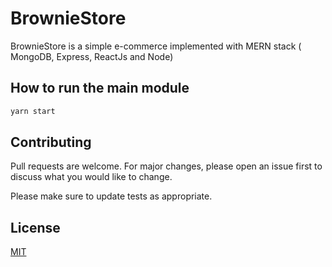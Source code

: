 # BrownieStore

BrownieStore is a simple e-commerce implemented with MERN stack ( MongoDB, Express, ReactJs and Node)

## How to run the main module

```bash
yarn start 
```

## Contributing
Pull requests are welcome. For major changes, please open an issue first to discuss what you would like to change.

Please make sure to update tests as appropriate.

## License
[MIT](https://choosealicense.com/licenses/mit/)